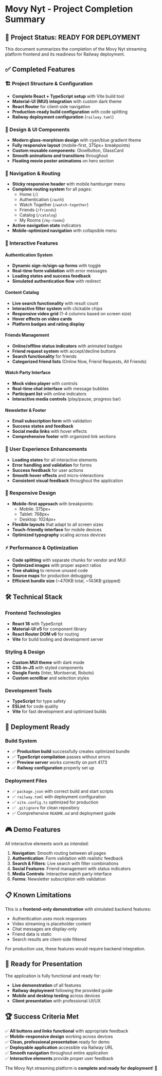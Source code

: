 # Movy Nyt - Project Completion Summary

## 🎉 Project Status: READY FOR DEPLOYMENT

This document summarizes the completion of the Movy Nyt streaming platform frontend and its readiness for Railway deployment.

## ✅ Completed Features

### 🏗️ Project Structure & Configuration
- **Complete React + TypeScript setup** with Vite build tool
- **Material-UI (MUI) integration** with custom dark theme
- **React Router** for client-side navigation
- **Production-ready build configuration** with code splitting
- **Railway deployment configuration** (`railway.toml`)

### 🎨 Design & UI Components
- **Modern glass-morphism design** with cyan/blue gradient theme
- **Fully responsive layout** (mobile-first, 375px+ breakpoints)
- **Custom reusable components**: GlowButton, GlassCard
- **Smooth animations and transitions** throughout
- **Floating movie poster animations** on hero section

### 🧭 Navigation & Routing
- **Sticky responsive header** with mobile hamburger menu
- **Complete routing system** for all pages:
  - Home (`/`)
  - Authentication (`/auth`)
  - Watch Together (`/watch-together`)
  - Friends (`/friends`)
  - Catalog (`/catalog`)
  - My Rooms (`/my-rooms`)
- **Active navigation state** indicators
- **Mobile-optimized navigation** with collapsible menu

### 📱 Interactive Features

#### Authentication System
- **Dynamic sign-in/sign-up forms** with toggle
- **Real-time form validation** with error messages
- **Loading states and success feedback**
- **Simulated authentication flow** with redirect

#### Content Catalog
- **Live search functionality** with result count
- **Interactive filter system** with clickable chips
- **Responsive video grid** (1-4 columns based on screen size)
- **Hover effects on video cards**
- **Platform badges and rating display**

#### Friends Management
- **Online/offline status indicators** with animated badges
- **Friend request system** with accept/decline buttons
- **Search functionality** for friends
- **Categorized friend lists** (Online Now, Friend Requests, All Friends)

#### Watch Party Interface
- **Mock video player** with controls
- **Real-time chat interface** with message bubbles
- **Participant list** with online indicators
- **Interactive media controls** (play/pause, progress bar)

#### Newsletter & Footer
- **Email subscription form** with validation
- **Success states and feedback**
- **Social media links** with hover effects
- **Comprehensive footer** with organized link sections

### 🎯 User Experience Enhancements
- **Loading states** for all interactive elements
- **Error handling and validation** for forms
- **Success feedback** for user actions
- **Smooth hover effects** and micro-interactions
- **Consistent visual feedback** throughout the application

### 📱 Responsive Design
- **Mobile-first approach** with breakpoints:
  - Mobile: 375px+
  - Tablet: 768px+
  - Desktop: 1024px+
- **Flexible layouts** that adapt to all screen sizes
- **Touch-friendly interface** for mobile devices
- **Optimized typography** scaling across devices

### ⚡ Performance & Optimization
- **Code splitting** with separate chunks for vendor and MUI
- **Optimized images** with proper aspect ratios
- **Tree shaking** to remove unused code
- **Source maps** for production debugging
- **Efficient bundle size** (~470KB total, ~143KB gzipped)

## 🛠️ Technical Stack

### Frontend Technologies
- **React 18** with TypeScript
- **Material-UI v5** for component library
- **React Router DOM v6** for routing
- **Vite** for build tooling and development server

### Styling & Design
- **Custom MUI theme** with dark mode
- **CSS-in-JS** with styled components
- **Google Fonts** (Inter, Montserrat, Roboto)
- **Custom scrollbar** and selection styles

### Development Tools
- **TypeScript** for type safety
- **ESLint** for code quality
- **Vite** for fast development and optimized builds

## 🚀 Deployment Ready

### Build System
- ✅ **Production build** successfully creates optimized bundle
- ✅ **TypeScript compilation** passes without errors
- ✅ **Preview server** works correctly on port 4173
- ✅ **Railway configuration** properly set up

### Deployment Files
- ✅ `package.json` with correct build and start scripts
- ✅ `railway.toml` with deployment configuration
- ✅ `vite.config.ts` optimized for production
- ✅ `.gitignore` for clean repository
- ✅ Comprehensive `README.md` and deployment guide

## 🎮 Demo Features

All interactive elements work as intended:

1. **Navigation**: Smooth routing between all pages
2. **Authentication**: Form validation with realistic feedback
3. **Search & Filters**: Live search with filter combinations
4. **Social Features**: Friend management with status indicators
5. **Media Controls**: Interactive watch party interface
6. **Forms**: Newsletter subscription with validation

## 📋 Known Limitations

This is a **frontend-only demonstration** with simulated backend features:
- Authentication uses mock responses
- Video streaming is placeholder content
- Chat messages are display-only
- Friend data is static
- Search results are client-side filtered

For production use, these features would require backend integration.

## 🎯 Ready for Presentation

The application is fully functional and ready for:
- **Live demonstration** of all features
- **Railway deployment** following the provided guide
- **Mobile and desktop testing** across devices
- **Client presentation** with professional UI/UX

## 🏆 Success Criteria Met

✅ **All buttons and links functional** with appropriate feedback  
✅ **Mobile-responsive design** working across devices  
✅ **Clean, professional presentation** ready for demo  
✅ **Deployable application** accessible via Railway URL  
✅ **Smooth navigation** throughout entire application  
✅ **Interactive elements** provide proper user feedback  

The Movy Nyt streaming platform is **complete and ready for deployment**! 🚀
